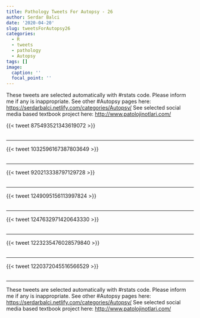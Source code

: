 ```yaml
---
title: Pathology Tweets For Autopsy - 26
author: Serdar Balci
date: '2020-04-20'
slug: tweetsForAutopsy26
categories:
  - R
  - tweets
  - pathology
  - Autopsy
tags: []
image:
  caption: ''
  focal_point: ''
---
```



These tweets are selected automatically with #rstats code. Please inform me if any is inappropriate.
See other #Autopsy pages here: https://serdarbalci.netlify.com/categories/Autopsy/ 
See selected social media based textbook project here: http://www.patolojinotlari.com/

{{< tweet 875493521343619072 >}}
<br>
<br>
<hr>
{{< tweet 1032596167387803649 >}}
<br>
<br>
<hr>
{{< tweet 920213338797129728 >}}
<br>
<br>
<hr>
{{< tweet 1249095156113997824 >}}
<br>
<br>
<hr>
{{< tweet 1247632971420643330 >}}
<br>
<br>
<hr>
{{< tweet 1223235476028579840 >}}
<br>
<br>
<hr>
{{< tweet 1220372045516566529 >}}
<br>
<br>
<hr>


These tweets are selected automatically with #rstats code. Please inform me if any is inappropriate.
See other #Autopsy pages here: https://serdarbalci.netlify.com/categories/Autopsy/ 
See selected social media based textbook project here: http://www.patolojinotlari.com/
